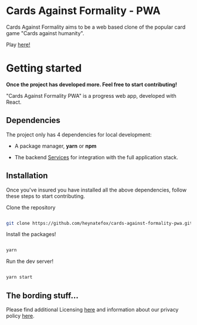 
# Cards Against Formality - PWA

  

Cards Against Formality aims to be a web based clone of the popular card game "Cards against humanity".

Play [here!](https://cardsagainstformality.io/)
  

# Getting started

  

**Once the project has developed more. Feel free to start contributing!**

  

"Cards Against Formality PWA" is a progress web app, developed with React.


  

## Dependencies

  

The project only has 4 dependencies for local development:

- A package manager, **yarn** or **npm**

-  The backend [Services](https://github.com/heynatefox/cards-against-formality-services) for integration with the full application stack.

  

## Installation

  

Once you've insured you have installed all the above dependencies, follow these steps to start contributing.

  

Clone the repository

```sh

git clone https://github.com/heynatefox/cards-against-formality-pwa.git

```

Install the packages!

```sh

yarn

```

Run the dev server!

```sh

yarn start

```

  ## The bording stuff...
  Please find additional Licensing [here](https://htmlpreview.github.io/?https://github.com/heynatefox/cards-against-formality-pwa/blob/master/public/license.html) and information about our privacy policy [here](https://htmlpreview.github.io/?https://github.com/heynatefox/cards-against-formality-pwa/blob/master/public/privacy_policy.html).
